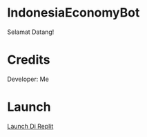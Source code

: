 # IndonesiaEconomyBot
Selamat Datang! 
# Credits
Developer: Me
# Launch
[Launch Di Replit](https://repl.it/github/Iloilagi/IndonesiaEconomyBot)
